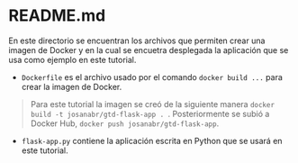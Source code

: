 # README.md

En este directorio se encuentran los archivos que permiten crear una imagen de Docker y en la cual se encuetra desplegada la aplicación que se usa como ejemplo en este tutorial.

* `Dockerfile` es el archivo usado por el comando `docker build ...` para crear la imagen de Docker.

> Para este tutorial la imagen se creó de la siguiente manera `docker build -t josanabr/gtd-flask-app . `.
> Posteriormente se subió a Docker Hub, `docker push josanabr/gtd-flask-app`.

* `flask-app.py` contiene la aplicación escrita en Python que se usará en este tutorial.
